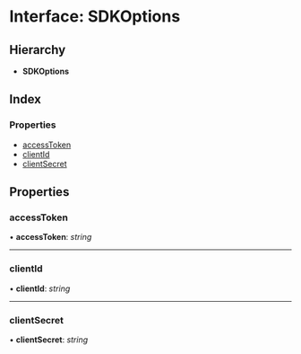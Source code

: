 # Interface: SDKOptions

## Hierarchy

- **SDKOptions**

## Index

### Properties

- [accessToken](sdkoptions.md#accesstoken)
- [clientId](sdkoptions.md#clientid)
- [clientSecret](sdkoptions.md#clientsecret)

## Properties

### <a id="accesstoken" name="accesstoken"></a> accessToken

• **accessToken**: _string_

---

### <a id="clientid" name="clientid"></a> clientId

• **clientId**: _string_

---

### <a id="clientsecret" name="clientsecret"></a> clientSecret

• **clientSecret**: _string_

